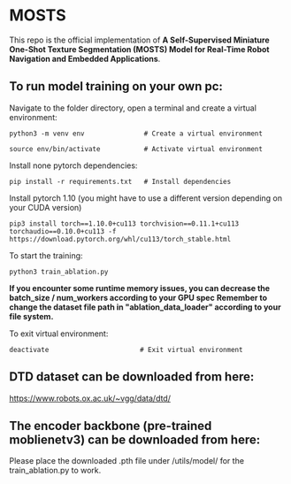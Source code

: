 # MOSTS

This repo is the official implementation of **A Self-Supervised Miniature One-Shot Texture Segmentation (MOSTS) Model for Real-Time Robot Navigation and Embedded Applications**.

## To run model training on your own pc:

Navigate to the folder directory, open a terminal and create a virtual environment:
```
python3 -m venv env               # Create a virtual environment

source env/bin/activate           # Activate virtual environment
```
Install none pytorch dependencies:
```
pip install -r requirements.txt   # Install dependencies
```
Install pytorch 1.10 (you might have to use a different version depending on your CUDA version)
```
pip3 install torch==1.10.0+cu113 torchvision==0.11.1+cu113 torchaudio==0.10.0+cu113 -f https://download.pytorch.org/whl/cu113/torch_stable.html
```
To start the training:
```
python3 train_ablation.py
```
**If you encounter some runtime memory issues, you can decrease the batch_size / num_workers according to your GPU spec**
**Remember to change the dataset file path in "ablation_data_loader" according to your file system.**

To exit virtual environment:
```
deactivate                       # Exit virtual environment
```

## DTD dataset can be downloaded from here:
https://www.robots.ox.ac.uk/~vgg/data/dtd/

## The encoder backbone (pre-trained moblienetv3) can be downloaded from here:

Please place the downloaded .pth file under /utils/model/ for the train_ablation.py to work.
